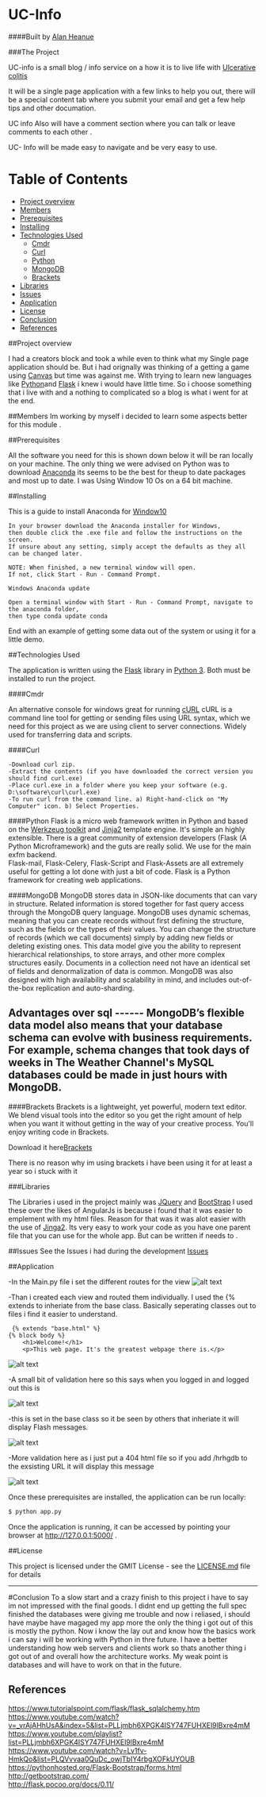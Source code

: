 UC-Info
=============

####Built by [Alan Heanue](https://github.com/heanuea)

###The Project

UC-info is a small blog / info service on a how it is to live life with [Ulcerative colitis](https://en.wikipedia.org/wiki/Ulcerative_colitis) 

It will be a single page application with a few links to help you out, there will be a special content 
tab where you submit your email and get a few help tips and other documation. 

UC info Also will have a comment section where you can talk or leave comments to each other .

UC- Info will be made easy to navigate and be very easy to use.

 
Table of Contents
=================

  * [Project overview](#project-overview)
  * [Members](#members)
  * [Prerequisites](#prerequisites)
  * [Installing](#installing)
  * [Technologies Used](#technologies-used)
    * [Cmdr](#cmdr)
    * [Curl](#curl)
    * [Python](#python)
    * [MongoDB](#mongodb)
    * [Brackets](#brackets)
  * [Libraries](#libraries)
  * [Issues](#issues)
  * [Application](#application)
  * [License](#license)
  * [Conclusion](#conclusion)
  * [References](#references)
  
##Project overview 

I had a creators block and took a while even to think what my Single page application should be.
But i had orignally was thinking of a getting a game using [Canvas](http://www.w3schools.com/html/html5_canvas.asp) but time was against me.
With trying to learn new languages like [Python](https://www.python.org)and [Flask](flask.pocoo.org) i knew i would have little time.
So i choose something that i live with and a nothing to complicated so a blog is what i went for at the end. 


##Members 
Im working by myself i decided to learn some aspects better for this module .




##Prerequisites

All the software you need for this is shown down below it will be ran locally on your machine. The only thing we were advised on Python 
was to download [Anaconda](https://www.continuum.io/downloads) its seems to be the best for theup to date packages and most up to date.
I was Using Window 10 Os on a 64 bit machine.

##Installing 

This is a guide to install Anaconda for [Window10](https://www.microsoftstore.com)


```
In your browser download the Anaconda installer for Windows,
then double click the .exe file and follow the instructions on the screen.
If unsure about any setting, simply accept the defaults as they all can be changed later.

NOTE: When finished, a new terminal window will open.
If not, click Start - Run - Command Prompt.

Windows Anaconda update

Open a terminal window with Start - Run - Command Prompt, navigate to the anaconda folder, 
then type conda update conda
```
End with an example of getting some data out of the system or using it for a little demo.




##Technologies Used

The application is written using the [Flask](http://flask.pocoo.org/) library in [Python 3](https://www.python.org).
Both must be installed to run the project.


####Cmdr 

An alternative console for windows great for running [cURL](https://curl.haxx.se/)
cURL is a command line tool for getting or sending files using URL syntax, which we need for this project as we 
are using client to server connections. Widely used for transferring data and scripts.

####Curl 
```
-Download curl zip.
-Extract the contents (if you have downloaded the correct version you should find curl.exe)
-Place curl.exe in a folder where you keep your software (e.g. D:\software\curl\curl.exe)
-To run curl from the command line. a) Right-hand-click on "My Computer" icon. b) Select Properties.

```

####Python 
Flask is a micro web framework written in Python and based on the [Werkzeug toolkit](http://werkzeug.pocoo.org/) and [Jinja2](https://en.wikipedia.org/wiki/Jinja_template_engine) template engine.
It's simple an highly extensible.  There is a great community of extension developers (Flask (A Python Microframework) 
and the guts are really solid.  We use for the main exfm backend.  
Flask-mail, Flask-Celery, Flask-Script and Flask-Assets are all extremely 
useful for getting a lot done with just a bit of code.
Flask is a Python framework for creating web applications. 




####MongoDB
MongoDB stores data in JSON-like documents that can vary in structure. Related information is stored together for fast query access through the MongoDB query language. MongoDB uses dynamic schemas, meaning that you can create records without first defining the structure, such as the fields or the types of their values. You can change the structure of records (which we call documents) simply by adding new fields or deleting existing ones. This data model give you the ability to represent hierarchical relationships, to store arrays, and other more complex structures easily. Documents in a collection need not have an identical set of fields and denormalization of data is common. MongoDB was also designed with high availability and scalability in mind, and includes out-of-the-box replication and auto-sharding.
 
 Advantages over sql ------
 MongoDB’s flexible data model also means that your database schema can evolve with business requirements. For example, schema changes that took days of weeks in The Weather Channel's MySQL databases could be made in just hours with MongoDB.
----------------------------------------------------------------------------------------------------------------------------------------




####Brackets 
Brackets is a lightweight, yet powerful, modern text editor. We blend visual tools into the editor so you get the right amount of help when you want it without getting in the way of your creative process. You'll enjoy writing code in Brackets.

Download it here[Brackets](http://brackets.io/)

There is no reason why im using brackets i have been using it for at least a year so i stuck with it 


###Libraries

The Libraries i used in the project mainly was [JQuery](https://jquery.com/) and [BootStrap](http://getbootstrap.com/)
I used these over the likes of AngularJs is because i found that it was easier to emplement with my html files.
Reason for that was it was alot easier with the use of [Jinga2](http://jinja.pocoo.org/docs/dev/).
Its very easy to work your code as you have one parent file that you can use for the whole app.
But can be written if needs to .


##Issues 
See the Issues i had during the development [Issues](https://github.com/heanuea/UC-as-u-know-it/issues)


##Application

-In the Main.py file i set the different routes for the view 
![alt text](pics/routes.jpg "") 


-Than i created each view and routed them individually.
I used the {% extends to inheriate from the base class.
Basically seperating classes out to files i find it easier to understand.
```
 {% extends "base.html" %}
{% block body %}
    <h1>Welcome!</h1>
    <p>This web page. It's the greatest webpage there is.</p>
```    
![alt text](pics/views.jpg "") 

-A small bit of validation here so this says when you logged in and 
logged out this is

![alt text](session/views.jpg "") 

-this is set in the base class so it be seen by others that inheriate 
it will display Flash messages. 

![alt text](FlahMessage/views.jpg "") 

-More validation here as i just put a 404 html file so
if you add /hrhgdb to the exsisting URL it will display this message 

![alt text](four04/views.jpg "")


Once these prerequisites are installed, the application can be run locally:
```bash
$ python app.py
```
Once the application is running, it can be accessed by pointing your browser at http://127.0.0.1:5000/ .

##License

This project is licensed under the GMIT License - see the [LICENSE.md](LICENSE.md) file for details
________________________________________________________________________________________________________________________________________
#Conclusion
To a slow start and a crazy finish to this project i have to say im not impressed with the final goods.
I didnt end up getting the full spec finished the databases were giving me trouble and now i reliased, 
i should have maybe have magaged my app more the only the thing i got out of this is mostly the python.
Now i know the lay out and know how the basics work i can say i will be working with Python in thre future.
I have a better understanding how web servers and clients work so thats another thing i got out of and 
overall how the architecture works. My weak point is databases and will have to work on that in the future.





## References
https://www.tutorialspoint.com/flask/flask_sqlalchemy.htm
https://www.youtube.com/watch?v=_vrAjAHhUsA&index=5&list=PLLjmbh6XPGK4ISY747FUHXEl9lBxre4mM
https://www.youtube.com/playlist?list=PLLjmbh6XPGK4ISY747FUHXEl9lBxre4mM  
https://www.youtube.com/watch?v=Lv1fv-HmkQo&list=PLQVvvaa0QuDc_owjTbIY4rbgXOFkUYOUB  
https://pythonhosted.org/Flask-Bootstrap/forms.html
http://getbootstrap.com/  
http://flask.pocoo.org/docs/0.11/  
  
